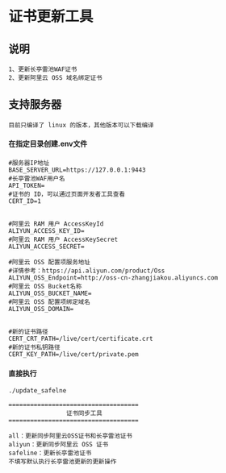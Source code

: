 # 证书更新工具
## 说明

    1、更新长亭雷池WAF证书
    2、更新阿里云 OSS 域名绑定证书


## 支持服务器
    目前只编译了 linux 的版本，其他版本可以下载编译

#### 在指定目录创建.env文件
```shell
#服务器IP地址
BASE_SERVER_URL=https://127.0.0.1:9443
#长亭雷池WAF用户名
API_TOKEN=
#证书的 ID，可以通过页面开发者工具查看
CERT_ID=1


#阿里云 RAM 用户 AccessKeyId
ALIYUN_ACCESS_KEY_ID=
#阿里云 RAM 用户 AccessKeySecret
ALIYUN_ACCESS_SECRET=

#阿里云 OSS 配置项服务地址 
#详情参考：https://api.aliyun.com/product/Oss
ALIYUN_OSS_Endpoint=http://oss-cn-zhangjiakou.aliyuncs.com
#阿里云 OSS Bucket名称
ALIYUN_OSS_BUCKET_NAME=
#阿里云 OSS 配置项绑定域名 
ALIYUN_OSS_DOMAIN=


#新的证书路径
CERT_CRT_PATH=/live/cert/certificate.crt
#新的证书私钥路径
CERT_KEY_PATH=/live/cert/private.pem
```
#### 直接执行
```shell
./update_safelne

====================================
                证书同步工具
====================================

all：更新同步阿里云OSS证书和长亭雷池证书
aliyun：更新同步阿里云 OSS 证书
safeline：更新长亭雷池证书
不填写默认执行长亭雷池更新的更新操作

```
